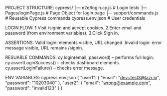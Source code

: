 PROJECT STRUCTURE:
cypress/
├─ e2e/login.cy.js         # Login tests
├─ Pages/loginPage.js      # Page Object for login page
├─ support/commands.js     # Reusable Cypress commands
cypress.env.json           # User credentials

LOGIN FLOW:
1.Visit /signin and accept cookies.
2.Enter email and password (from environment variables).
3.Click Sign in.

ASSERTIONS:
Valid login:  elements visible, URL changed.
Invalid login: error message visible, URL remains /signin.

RESUABLE COMMANDS:
cy.login(email, password) – performs full login.
cy.assertLoginSuccess() – checks dashboard elements.
cy.assertLoginFailure() – checks error message.

ENV VARIABLES:
cypress.env.json
{
  "user1": { "email": "dev+test3@lazr.io", "password": "10203040" },
  "user2": { "email": "wrong@example.com", "password": "invalid123" }
}